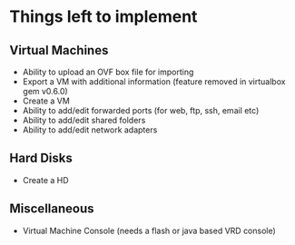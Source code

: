 # Things left to implement

## Virtual Machines
* Ability to upload an OVF box file for importing
* Export a VM with additional information (feature removed in virtualbox gem v0.6.0)
* Create a VM
* Ability to add/edit forwarded ports (for web, ftp, ssh, email etc)
* Ability to add/edit shared folders
* Ability to add/edit network adapters

## Hard Disks
* Create a HD

## Miscellaneous
* Virtual Machine Console (needs a flash or java based VRD console)
